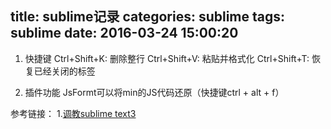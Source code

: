 title: sublime记录
categories: sublime
tags: sublime
date: 2016-03-24 15:00:20
---
1. 快捷键
  Ctrl+Shift+K: 删除整行
  Ctrl+Shift+V: 粘贴并格式化
  Ctrl+Shift+T: 恢复已经关闭的标签

2. 插件功能
  JsFormt可以将min的JS代码还原（快捷键ctrl + alt + f）


参考链接：
1.[调教sublime text3](http://www.sheyilin.cn/2015/05/sublime_text_3_tiao_jiao_ni_de_si_ren_li_qi_1/)
